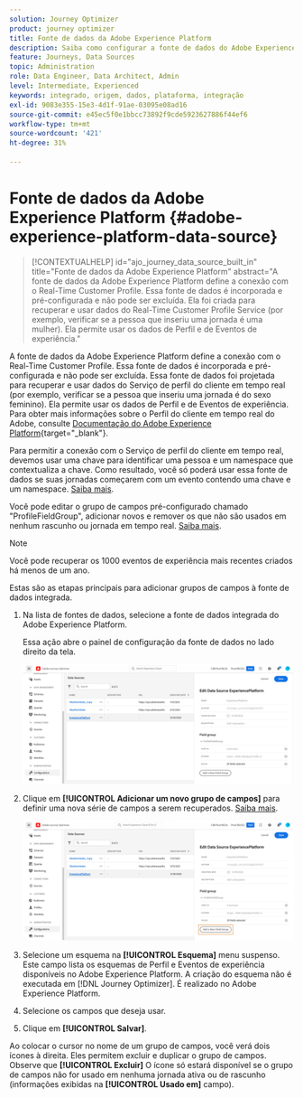 ```yaml
---
solution: Journey Optimizer
product: journey optimizer
title: Fonte de dados da Adobe Experience Platform
description: Saiba como configurar a fonte de dados do Adobe Experience Platform
feature: Journeys, Data Sources
topic: Administration
role: Data Engineer, Data Architect, Admin
level: Intermediate, Experienced
keywords: integrado, origem, dados, plataforma, integração
exl-id: 9083e355-15e3-4d1f-91ae-03095e08ad16
source-git-commit: e45ec5f0e1bbcc73892f9cde5923627886f44ef6
workflow-type: tm+mt
source-wordcount: '421'
ht-degree: 31%

---
```


# Fonte de dados da Adobe Experience Platform {#adobe-experience-platform-data-source}

>[!CONTEXTUALHELP]
>id="ajo_journey_data_source_built_in"
>title="Fonte de dados da Adobe Experience Platform"
>abstract="A fonte de dados da Adobe Experience Platform define a conexão com o Real-Time Customer Profile. Essa fonte de dados é incorporada e pré-configurada e não pode ser excluída. Ela foi criada para recuperar e usar dados do Real-Time Customer Profile Service (por exemplo, verificar se a pessoa que inseriu uma jornada é uma mulher). Ela permite usar os dados de Perfil e de Eventos de experiência."

A fonte de dados da Adobe Experience Platform define a conexão com o Real-Time Customer Profile. Essa fonte de dados é incorporada e pré-configurada e não pode ser excluída. Essa fonte de dados foi projetada para recuperar e usar dados do Serviço de perfil do cliente em tempo real (por exemplo, verificar se a pessoa que inseriu uma jornada é do sexo feminino). Ela permite usar os dados de Perfil e de Eventos de experiência. Para obter mais informações sobre o Perfil do cliente em tempo real do Adobe, consulte [Documentação do Adobe Experience Platform](https://experienceleague.adobe.com/docs/experience-platform/profile/home.html?lang=pt-BR){target="_blank"}.

Para permitir a conexão com o Serviço de perfil do cliente em tempo real, devemos usar uma chave para identificar uma pessoa e um namespace que contextualiza a chave. Como resultado, você só poderá usar essa fonte de dados se suas jornadas começarem com um evento contendo uma chave e um namespace. [Saiba mais](../building-journeys/journey.md).

Você pode editar o grupo de campos pré-configurado chamado &quot;ProfileFieldGroup&quot;, adicionar novos e remover os que não são usados em nenhum rascunho ou jornada em tempo real. [Saiba mais](../datasource/configure-data-sources.md#define-field-groups).

>[!NOTE]
>
>Você pode recuperar os 1000 eventos de experiência mais recentes criados há menos de um ano.

Estas são as etapas principais para adicionar grupos de campos à fonte de dados integrada.

1. Na lista de fontes de dados, selecione a fonte de dados integrada do Adobe Experience Platform.

   Essa ação abre o painel de configuração da fonte de dados no lado direito da tela.

   ![](assets/journey23.png)

1. Clique em **[!UICONTROL Adicionar um novo grupo de campos]** para definir uma nova série de campos a serem recuperados. [Saiba mais](../datasource/configure-data-sources.md#define-field-groups).

   ![](assets/journey24.png)

1. Selecione um esquema na **[!UICONTROL Esquema]** menu suspenso. Este campo lista os esquemas de Perfil e Eventos de experiência disponíveis no Adobe Experience Platform. A criação do esquema não é executada em [!DNL Journey Optimizer]. É realizado no Adobe Experience Platform.
1. Selecione os campos que deseja usar.
1. Clique em **[!UICONTROL Salvar]**.

Ao colocar o cursor no nome de um grupo de campos, você verá dois ícones à direita. Eles permitem excluir e duplicar o grupo de campos. Observe que **[!UICONTROL Excluir]** O ícone só estará disponível se o grupo de campos não for usado em nenhuma jornada ativa ou de rascunho (informações exibidas na **[!UICONTROL Usado em]** campo).
